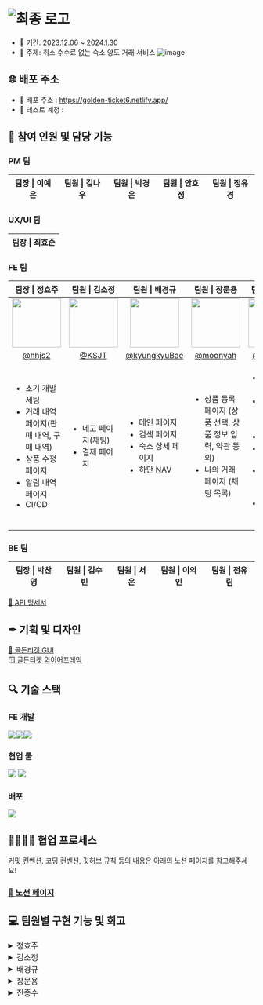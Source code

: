 # ![최종 로고](https://github.com/Yanol-Market/frontend/assets/51106050/552ff865-e2b3-4127-b0c8-88e8741eca24)

- 📅 기간: 2023.12.06 ~ 2024.1.30
- 🧭 주제: 취소 수수료 없는 숙소 양도 거래 서비스
  ![image](https://github.com/Yanol-Market/frontend/assets/51106050/0742ac22-c6a8-47a2-9e1f-e2f7a73da05a)

## 🌐 배포 주소

- 🎫 배포 주소 : https://golden-ticket6.netlify.app/
- 🧩 테스트 계정 :

## 👭 참여 인원 및 담당 기능

### PM 팀

<table>
  <thead>
    <tr>
      <th align="center"> 팀장 | 이예은 </th>
      <th align="center"> 팀원 | 김나우 </th>
      <th align="center"> 팀원 | 박경은 </th>
      <th align="center"> 팀원 | 안호정 
      </th>
      <th align="center"> 팀원 | 정유경 </th>
    </tr>

  </thead>
</table>

### UX/UI 팀

<table>
  <thead>
    <tr>
      <th align="center"> 팀장 | 최효준 </th>
    </tr>
  </thead>
</table>

### FE 팀

<table>
  <thead>
    <tr>
      <th align="center"> 팀장 | 정효주 </th>
      <th align="center"> 팀원 | 김소정 </th>
      <th align="center"> 팀원 | 배경규 </th>
      <th align="center"> 팀원 | 장문용 </th>
      <th align="center"> 팀원 | 진종수 </th>
    </tr>
  </thead>
  <tbody>
    <tr>
      <td align="center">
        <a target="_blank" rel="noopener noreferrer nofollow" href="https://github.com/hhjs2">
          <img src="https://avatars.githubusercontent.com/u/102405617?v=4" width="100" style="max-width: 100%;">
        </a>
      </td>
      <td align="center">
        <a target="_blank" rel="noopener noreferrer nofollow" href="https://github.com/KSJT">
          <img src="https://avatars.githubusercontent.com/u/118329943?v=4" width="100" style="max-width: 100%;">
        </a>
      </td>
      <td align="center">
        <a target="_blank" rel="noopener noreferrer nofollow" href="https://github.com/kyungkyuBae">
          <img src="https://avatars.githubusercontent.com/u/131759810?v=4" width="100" style="max-width: 100%;">
        </a>
      </td>
      <td align="center">
        <a target="_blank" rel="noopener noreferrer nofollow" href="https://github.com/moonyah">
          <img src="https://avatars.githubusercontent.com/u/51106050?v=4" width="100" style="max-width: 100%;">
        </a>
      </td>
      <td align="center">
         <a target="_blank" rel="noopener noreferrer nofollow" href="https://github.com/jongsujin">
          <img src="https://avatars.githubusercontent.com/u/78890707?v=4" width="100" style="max-width: 100%;">
        </a>
      </td>
    </tr>
    <tr>
      <td align="center">
        <a href="https://github.com/hhjs2">@hhjs2</a>
      </td>
      <td align="center">
         <a href="https://github.com/KSJT">@KSJT</a>
      </td>
      <td align="center">
        <a href="https://github.com/kyungkyuBae">@kyungkyuBae</a>
      </td>
      <td align="center">
        <a href="https://github.com/moonyah">@moonyah</a>
      </td>
      <td align="center">
        <a href="https://github.com/jongsujin">@jongsujin</a>
      </td>
    </tr>
    <tr>
      <td>
        <ul>
          <li>초기 개발 세팅</li>
          <li>거래 내역 페이지(판매 내역, 구매 내역)</li>
          <li>상품 수정 페이지</li>
          <li>알림 내역 페이지</li>
          <li>CI/CD</li>
        </ul>
      </td>
      <td>
        <ul>
          <li>네고 페이지(채팅)</li>
          <li>결제 페이지</li>
        </ul>
      </td>
      <td>
        <ul>
          <li>메인 페이지</li>
          <li>검색 페이지</li>
          <li>숙소 상세 페이지</li>
          <li>하단 NAV</li>
        </ul>
      </td>
      <td>
        <ul>
          <li>상품 등록 페이지 (상품 선택, 상품 정보 입력, 약관 동의)</li>
          <li>나의 거래 페이지 (채팅 목록)</li>
        </ul>
      </td>
      <td>
        <ul>
          <li>MSW 및 jest 셋팅</li>
          <li>로그인 / 회원가입 페이지</li>
          <li>마이페이지</li>
          <li>결제 기능 구현</li>
          <li>404 NotFound 페이지 </li>
          <li>스플래시 페이지</li>
        </ul>
      </td>
    </tr>

  </tbody>
</table>

### BE 팀

<table>
  <thead>
    <tr>
      <th align="center"> 팀장 | 박찬영 </th>
      <th align="center"> 팀원 | 김수빈 </th>
      <th align="center"> 팀원 | 서은 </th>
      <th align="center"> 팀원 | 이의인 </th>
      <th align="center"> 팀원 | 전유림 </th>
  </thead>
</table>

[📃 API 명세서](https://www.notion.so/API-1aa144a86fb8406ab3a4d16415cb4c75)

## ✒ 기획 및 디자인

[🎨 골든티켓 GUI](https://www.figma.com/file/Q2Enp3xLkgeIZ1iuEVRRD4/%EA%B3%A8%EB%93%A0%ED%8B%B0%EC%BC%93-gui%EC%9E%91%EC%97%85?type=design&node-id=125-345&mode=design&t=XrsSoY0XgsUPfkUP-0) <br/>
[🪟 골든티켓 와이어프레임](<https://www.figma.com/file/mAkEo5jHXpP0TNedW0XcjE/%EA%B3%A8%EB%93%A0%ED%8B%B0%EC%BC%93-%EC%99%80%EC%9D%B4%EC%96%B4%ED%94%84%EB%A0%88%EC%9E%84_(%EC%A3%BC)%EC%95%BC%EB%86%80%EC%9E%A5%ED%84%B0?type=design&mode=design&t=dAwVOsPk6aPYDzTn-0>)

## 🔍️ 기술 스택

### FE 개발

<div style="display: flex;">
  <img src="https://img.shields.io/badge/react-%2320232a?style=for-the-badge&logo=react&logoColor=%2361DAFB" />
  <img src="https://img.shields.io/badge/typescript-%23007ACC.svg?style=for-the-badge&logo=typescript&logoColor=white" />
  <img src="https://img.shields.io/badge/Recoil-3578E5?style=for-the-badge&logo=Recoil&logoColor=white" />
</div>

### 협업 툴

<div>
 <img src="https://img.shields.io/badge/github-181717?style=for-the-badge&logo=github&logoColor=white" />
 <img src="https://img.shields.io/badge/Slack-4A154B?style=for-the-badge&logo=Slack&logoColor=white" />
</div>

### 배포

 <img src="https://img.shields.io/badge/Netlify-00C7B7?style=for-the-badge&logo=Netlify&logoColor=white" />

## 👨‍👨‍👦‍👦 협업 프로세스

커밋 컨벤션, 코딩 컨벤션, 깃허브 규칙 등의 내용은 아래의 노션 페이지를 참고해주세요! </br>

### [🔗 노션 페이지](https://www.notion.so/FE-34c0feed0c03472894f45fc1bdccf37b?pvs=4) </br>

## 💻 팀원별 구현 기능 및 회고

<details>
<summary style="font-size: 16px">정효주</summary>

## 작업 내용

## 트러블 슈팅

1. **use쿼리 함수 작성 시 일치하는 오버로드가 없다는 에러 발생**

   쿼리를 정의하는 use쿼리 함수를 작성하면서, 이전에는 존재하지 않았던 "일치하는 오버로드가 없다"는 에러가 발생했다. 이 에러는 리액트 쿼리 버전 업데이트로 인해 발생한 것으로 최근 텐스탁에서 제공하는 리액트 쿼리는 5버전이 사용되고 있었다. 하지만 작성 중이였던 코드는 이전 버전인 리액트 쿼리 3버전을 기반으로 하고 있었고 공식문서를 참고해 리액트 쿼리 5버전으로 적용 시켜줬다.

   - **쿼리 키 작성 시 배열 형식 사용**
   - **QueryFn, QueryKey 객체 사용**

## 회고

</details>
<details>

<summary style="font-size: 16px">김소정</summary>

## 작업 내용

### 네고 채팅 구현

- 상품 상세 페이지에서 네고하기 버튼을 누르면 채팅방이 생성되고 생성된 채팅방으로 이동합니다.
- 네고가 2번 거절 당한 사용자를 제외한 사용자에게는 네고가를 제시할 수 있는 네고 제시 창을 띄워줍니다.
- 구매자가 네고를 제시하면 네고 생성 api를 요청하고 네고 제시 유저 메시지와 시스템 메시지를 서버로 보냅니다.
- useQuery 폴링 방식을 적용하여 1초마다 채팅방을 상세 조회하고, 조회된 데이터를 바탕으로 사용자에게는 실시간으로 전송된 메시지와 상품 판매 상태를 노출시킵니다.
- 구매자가 결제를 진행하고 이때 결제가 성공하면 유저 메시지와 시스템 메시지를 서버로 보내며, 구매자를 채팅방으로 이동시킵니다. 직후 채팅방에서는 상품의 양도 가능 상태를 조회하여 판매자에게 양도 신청 창을 띄워줍니다.
- 양도가 완료되면 양도가 완료된 상태값을 조회해 채팅방 유저에게 양도가 완료되었음을 알려줍니다.
- 기본적으로 네고와 결제, 양도 과정에서 사용자의 액션에 따라 발생할 수 있는 모든 시나리오에 적합한 채팅방 UI를 구현하고 시스템 메시지와 유저 메시지를 전송하는 기능을 구현했습니다.

### 결제 페이지 퍼블리싱

- 약관 동의 바텀 시트에서 약관 중 하나라도 동의하지 않으면 전체 동의가 해제됩니다.
- 결제 20분 타임 아웃 시에 채팅방으로 다시 이동합니다.

## 회고

- 마지막까지 기획이 변경되고 백엔드의 로직이 바뀌며 받아와야 하는 데이터의 값이 바뀌는 상황에서 프론트 작업을 빠르게 쳐내야 하는 경험을 할 수 있었습니다.
- 실시간으로 계속 코드와 로직을 바꿔야 했기 때문에 재사용가능한 코드를 작성하는 데에는 미흡했지만 백엔드와 어떻게 협업해야 하는지에 대한 이해도가 높아진 것 같습니다.
- 함께 끝까지 애써준 채팅 담당 BE팀원분과 FE팀원들 전체에게 정말 감사합니다.

</details>
<details>
<summary style="font-size: 16px">배경규</summary>

## 작업 내용

## 트러블 슈팅

## 회고

</details>
<details>
<summary style="font-size: 16px">장문용</summary>

## 작업 내용

### 1. 상품 등록 페이지

- 로그인 후 계좌 등록 시, 상품 등록이 이동 가능합니다.

#### 1-1. 상품 선택

- 로그인 여부를 판별하고 계좌 등록 여부를 판별합니다.
- 야놀자 로그인으로 예약된 상품 목록을 불러옵니다.
- 골든티켓에 등록할 상품을 선택합니다.
  ![상품등록01](https://github.com/Yanol-Market/frontend/assets/51106050/2885634c-d093-47d2-b318-2542513f1ffb)

#### 1-2. 상품 정보 입력

- 선택한 상품을 골든티켓에 등록하기 위해 정보를 입력합니다.
- 판매 희망 가격과 판매자 한마디를 입력합니다.
  ![상품등록02](https://github.com/Yanol-Market/frontend/assets/51106050/a5a06637-09fe-4c86-a466-32a0fba26a15)

#### 1-3. 약관 동의

- 약관에 동의하고 완료를 하면 앞서 입력한 정보로 선택한 상품이 등록됩니다.
  ![상품등록03](https://github.com/Yanol-Market/frontend/assets/51106050/27374217-fbb6-49bd-97c1-351d0715bb86)

- 이미 등록된 상품은 비활성화 처리됩니다.
  ![비활성화처리](https://github.com/Yanol-Market/frontend/assets/51106050/9ab7e2c1-62d0-4f2e-854e-652f010a7964)

### 2. 나의 거래 페이지

- 로그인 상태이면 채팅 목록이 표시됩니다.
- 상대방 닉네임, 최근 메시지, 최근 메시지 시간, 호텔 이름 등이 표시됩니다.
- dropdown으로 전체 내역, 구매 내역, 판매 내역을 선택해서 확인할 수 있습니다.
  ![나의거래01](https://github.com/Yanol-Market/frontend/assets/51106050/1fa37846-85b5-42d5-bb69-a50b32efa19f)

- 확인 유무에 따라 다른 UI를 구현하였습니다.
  ![나의거래03](https://github.com/Yanol-Market/frontend/assets/51106050/dac5c932-2ca6-449a-be21-37aaba4c32cb)

</details>
<details>
<summary style="font-size: 16px">진종수</summary>

## 작업 내용

### 1. 로그인

- 이메일 혹은 비밀번호를 잘못 입력 했을 시 에러를 띄어주는 유효성 검증을 진행 했습니다.
- 비밀번호를 잊어버렸을 때 가입한 이메일로 임시 비밀번호를 보내주는 기능을 구현 했습니다.
- 서비스에서 상품 등록 시 필요한 야놀자 로그인을 구현 했습니다.
- 로그인 없이 홈 화면을 둘러볼 수 있게 했습니다.
- 또한 쿠키로 accessToken 과 refreshToken 을 관리 했고 axios interceptor로 토큰 재발급 처리와 헤더에 토큰이 자동으로 들어갈 수 있게 처리 했습니다.
  ![signinfinal](https://github.com/Yanol-Market/frontend/assets/78890707/05d819b6-cc1b-4788-aced-f0017f81380b)

### 2. 회원가입

- 필수 입력사항을 입력하지 않을 시 버튼이 비활성화 되게 했습니다.
- 닉네임과 이메일 중복 조회가 이루어지게 했습니다.
- react-hook-form 라이브러리를 활용하여 입력 사항에서 주어진 조건에 맞지 않게 입력 시 에러를 띄어주며 유효성 검증을 진행 했습니다.
  ![signup2](https://github.com/Yanol-Market/frontend/assets/78890707/cf71a2c4-b0fe-4790-a0cc-d5facdf0c4ed)

### 3. 마이페이지

- 로그인 유무를 판별할 수 있게 쿠키에 토큰이 존재하는 지 여부에 따라 다른 화면을 보여주게 했습니다.
  ![로그인전](https://github.com/Yanol-Market/frontend/assets/78890707/c30ae738-cb01-41e5-848a-f1aba8480b06)
  ![로그인후](https://github.com/Yanol-Market/frontend/assets/78890707/00a76a05-c1f4-425f-b17a-27f5133ae6d9)
- 로그인 후 프로필 수정 페이지를 통해 닉네임을 변경할 수 있습니다.
  ![닉네임변경](https://github.com/Yanol-Market/frontend/assets/78890707/f7b0c4d6-31bd-43d3-8d13-b60da3f279cd)
- 찜한 상품 페이지에서 내가 찜한 상품을 보고 상세 페이지로 이동 가능하며 삭제 또한 가능합니다.
  ![wishes](https://github.com/Yanol-Market/frontend/assets/78890707/75cbc38f-67aa-4ca9-a263-831896f20f5d)
- 관심 지역 페이지에서 내가 원하는 관심 지역을 총 3개까지 선택할 수 있습니다.
  ![interestRegion](https://github.com/Yanol-Market/frontend/assets/78890707/d3eb2746-8db1-4ba8-9a89-ff5523e31806)
- 내 계좌 페이지에서 내 계좌를 확인 할 수 있으며 없으면 등록 가능합니다.
  ![selectbanks](https://github.com/Yanol-Market/frontend/assets/78890707/b683e6d7-649d-4439-b26e-5de81b5f74b2)
- 계정 관리 페이지에서 비밀번호 변경 , 로그아웃 , 회원탈퇴를 할 수 있습니다.
  ![ed![withdrawl](https://github.com/Yanol-Market/frontend/assets/78890707/19337234-20ca-4291-9a6c-68e045799af6)
itPasswords](https://github.com/Yanol-Market/frontend/assets/78890707/6051af24-e756-49b6-957d-5a31bbe3419f)

### 4. 결제 기능 구현

- 상품 상세페이지에서 예약하기를 누르거나 네고 후 결제를 진행 할 시 PG사 연동을 통해 실제 결제를 가능하게 구현 했습니다. 또한 결제 사전 검증 , PG사 결제 후 백엔드와 올바르게 결제가 됐는 지 사후검증을 진행했습니다. 그 후 사후검증에서 받은 값을 기반으로 결제 완성 , 실패 , 시간초과 페이지를 각각 다르게 보여줍니다.
  ![pay](https://github.com/Yanol-Market/frontend/assets/78890707/35796dd0-8701-432b-a03b-4fda1a9cfdd2)

### 5. 404 Not Found 및 스플래시 페이지 퍼블리싱

![303](https://github.com/Yanol-Market/frontend/assets/78890707/e63f2b51-baa9-41d6-93c0-c1dd609ede15)
![splash](https://github.com/Yanol-Market/frontend/assets/78890707/7e7c7d50-ba76-47ac-9d94-ca3929f10d3a)

### 6. MSW 및 Jest 셋팅

- 백엔드와의 API 연동 전 프론트엔드에서도 테스트가 필요하기 때문에 MSW와 Jest를 사용해서 테스트를 진행 했습니다.

### 7. BottomSheet 공통 컴포넌트

- 바텀시트를 공통컴포넌트로 구현하여 팀 작업 시 효율성을 높이고자 했습니다.

## 트러블 슈팅

결제 페이지를 구현할 때 결제 전 백엔드와 사전 검증 API를 통해 사전 검증을 마친 데이터를 State에 담아서 PG사 결제 창을 여는 요청에 보냈는데 이 과정에서 state에 담기는 데이터가 undefined로 인식되는 경우가 종종 있어 결제 창이 열리지 않는 문제가 발생 했다.
⇒ 사전 검증을 마친 데이터를 tanstack-query(useMutaion)으로 받아와서 캐싱된 데이터를 PG사 결제 요청에 담아서 보냈더니 에러가 해결 됐다.

## 회고

부트캠프 마지막 프로젝트였는데 FE,BE,PM 다 같이 참여하는 규모의 프로젝트를 경험 할 수 있게 되어서 너무 좋았고 기획 단계에서 많은 노력과 시간이 듦을 배웠고 촉박한 개발 시간임에도 함께 열심히 좋은 결과물을 가져가게 해준 FE팀원들에게 감사하고 많이 배운 프로젝트였다. 개인적으로는 실제 결제까지 진행 해보면서 많은 점을 느꼈고 많은 기능을 다양하게 작업해볼 수 있던 유익한 기회였던 것 같다. 특히 로그인 시 Token과 Cookie를 살펴볼 수 있는 좋은 계기였고 또한 axios interceptor 에 대해서도 배울 수 있던 좋은 시간이였다.

</details>
